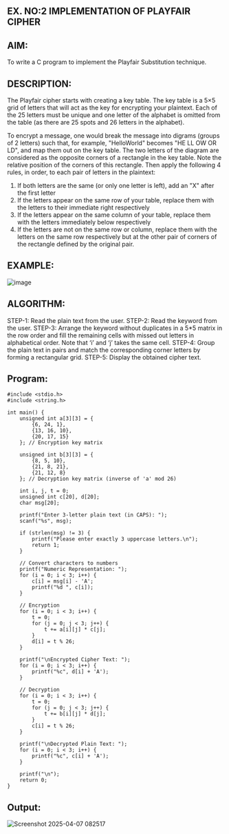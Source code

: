 ## EX. NO:2 IMPLEMENTATION OF PLAYFAIR CIPHER

## AIM:

To write a C program to implement the Playfair Substitution technique.

## DESCRIPTION:

The Playfair cipher starts with creating a key table. The key table is a 5×5 grid of letters that will act as the key for encrypting your plaintext. Each of the 25 letters must be unique and one letter of the alphabet is omitted from the table (as there are 25 spots and 26 letters in the alphabet).

To encrypt a message, one would break the message into digrams (groups of 2 letters) such that, for example, "HelloWorld" becomes "HE LL OW OR LD", and map them out on the key table. The two letters of the diagram are considered as the opposite corners of a rectangle in the key table. Note the relative position of the corners of this rectangle. Then apply the following 4 rules, in order, to each pair of letters in the plaintext:
1.	If both letters are the same (or only one letter is left), add an "X" after the first letter
2.	If the letters appear on the same row of your table, replace them with the letters to their immediate right respectively
3.	If the letters appear on the same column of your table, replace them with the letters immediately below respectively
4.	If the letters are not on the same row or column, replace them with the letters on the same row respectively but at the other pair of corners of the rectangle defined by the original pair.
## EXAMPLE:
![image](https://github.com/Hemamanigandan/EX-NO-2-/assets/149653568/e6858d4f-b122-42ba-acdb-db18ec2e9675)

 

## ALGORITHM:

STEP-1: Read the plain text from the user.
STEP-2: Read the keyword from the user.
STEP-3: Arrange the keyword without duplicates in a 5*5 matrix in the row order and fill the remaining cells with missed out letters in alphabetical order. Note that ‘i’ and ‘j’ takes the same cell.
STEP-4: Group the plain text in pairs and match the corresponding corner letters by forming a rectangular grid.
STEP-5: Display the obtained cipher text.




## Program:
```
#include <stdio.h>
#include <string.h>

int main() {
    unsigned int a[3][3] = {
        {6, 24, 1},
        {13, 16, 10},
        {20, 17, 15}
    }; // Encryption key matrix

    unsigned int b[3][3] = {
        {8, 5, 10},
        {21, 8, 21},
        {21, 12, 8}
    }; // Decryption key matrix (inverse of 'a' mod 26)

    int i, j, t = 0;
    unsigned int c[20], d[20];
    char msg[20];

    printf("Enter 3-letter plain text (in CAPS): ");
    scanf("%s", msg);

    if (strlen(msg) != 3) {
        printf("Please enter exactly 3 uppercase letters.\n");
        return 1;
    }

    // Convert characters to numbers
    printf("Numeric Representation: ");
    for (i = 0; i < 3; i++) {
        c[i] = msg[i] - 'A';
        printf("%d ", c[i]);
    }

    // Encryption
    for (i = 0; i < 3; i++) {
        t = 0;
        for (j = 0; j < 3; j++) {
            t += a[i][j] * c[j];
        }
        d[i] = t % 26;
    }

    printf("\nEncrypted Cipher Text: ");
    for (i = 0; i < 3; i++) {
        printf("%c", d[i] + 'A');
    }

    // Decryption
    for (i = 0; i < 3; i++) {
        t = 0;
        for (j = 0; j < 3; j++) {
            t += b[i][j] * d[j];
        }
        c[i] = t % 26;
    }

    printf("\nDecrypted Plain Text: ");
    for (i = 0; i < 3; i++) {
        printf("%c", c[i] + 'A');
    }

    printf("\n");
    return 0;
}

```

## Output:
![Screenshot 2025-04-07 082517](https://github.com/user-attachments/assets/161b5103-f57e-4055-848c-7ec25848a689)

